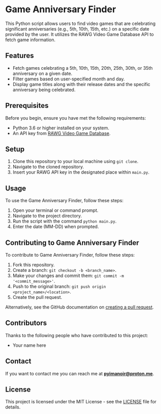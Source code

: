 # Game Anniversary Finder

This Python script allows users to find video games that are celebrating significant anniversaries (e.g., 5th, 10th, 15th, etc.) on a specific date provided by the user. It utilizes the RAWG Video Game Database API to fetch game information.

## Features

- Fetch games celebrating a 5th, 10th, 15th, 20th, 25th, 30th, or 35th anniversary on a given date.
- Filter games based on user-specified month and day.
- Display game titles along with their release dates and the specific anniversary being celebrated.

## Prerequisites

Before you begin, ensure you have met the following requirements:
- Python 3.6 or higher installed on your system.
- An API key from [RAWG Video Game Database](https://rawg.io/apidocs).

## Setup

1. Clone this repository to your local machine using `git clone`.
2. Navigate to the cloned repository.
3. Insert your RAWG API key in the designated place within `main.py`.

## Usage

To use the Game Anniversary Finder, follow these steps:

1. Open your terminal or command prompt.
2. Navigate to the project directory.
3. Run the script with the command `python main.py`.
4. Enter the date (MM-DD) when prompted.

## Contributing to Game Anniversary Finder

To contribute to Game Anniversary Finder, follow these steps:

1. Fork this repository.
2. Create a branch: `git checkout -b <branch_name>`.
3. Make your changes and commit them: `git commit -m '<commit_message>'`.
4. Push to the original branch: `git push origin <project_name>/<location>`.
5. Create the pull request.

Alternatively, see the GitHub documentation on [creating a pull request](https://help.github.com/articles/creating-a-pull-request/).

## Contributors

Thanks to the following people who have contributed to this project:

- Your name here

## Contact

If you want to contact me you can reach me at <b>pyimanoir@proton.me</b>.

## License

This project is licensed under the MIT License - see the [LICENSE](LICENSE) file for details.

